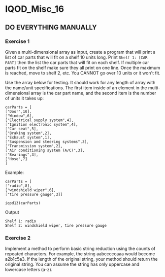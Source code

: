 # IQOD_Misc_16

## DO EVERYTHING MANUALLY

### Exercise 1

Given a multi-dimensional array as input, create a program that will print a list of car parts that will fit on a shelf 10 units long. Print ```Shelf 1: [CAR PART]``` then the list the car parts that will fit on each shelf. If multiple car parts fit on the shelf make sure they all print on one line. Once the maximum is reached, move to shelf 2, etc. You CANNOT go over 10 units or it won't fit.

Use the array below for testing. It should work for any length of array with the name/unit specifications. The first item inside of an element in the multi-dimensional array is the car part name, and the second item is the number of units it takes up:

```
carParts = [
["Door",10],
["Window",6],
["Electrical supply system",4],
["Ignition electronic system",4],
["Car seat",5],
["Braking system",2],
["Exhaust system",1],
["Suspension and steering systems",3],
["Transmission system",2],
["Air conditioning system (A/C)",3],
["Bearings",3],
["Hose",7]
]
```

Example:
```
carParts = [
["radio",8],
["windshield wiper",6],
["tire pressure gauge",3]]

iqod13(carParts)
```
Output
```
Shelf 1: radio
Shelf 2: windshield wiper, tire pressure gauge
```

### Exercise 2

Implement a method to perform basic string reduction using the counts of repeated characters. For example, the string aabcccccaaa would become a2b1c5a3. If the length of the original string, your method should return the original string. You can assume the string has only uppercase and lowercase letters (a-z).
